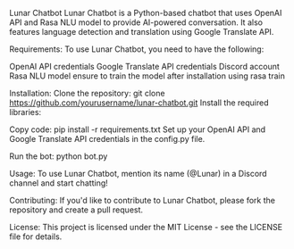 Lunar Chatbot
Lunar Chatbot is a Python-based chatbot that uses OpenAI API and Rasa NLU model to provide AI-powered conversation. It also features language detection and translation using Google Translate API.

Requirements:
To use Lunar Chatbot, you need to have the following:

OpenAI API credentials
Google Translate API credentials
Discord account
Rasa NLU model ensure to train the model after installation using rasa train

Installation:
Clone the repository:
git clone https://github.com/yourusername/lunar-chatbot.git
Install the required libraries:

Copy code:
pip install -r requirements.txt
Set up your OpenAI API and Google Translate API credentials in the config.py file.

Run the bot:
python bot.py

Usage:
To use Lunar Chatbot, mention its name (@Lunar) in a Discord channel and start chatting!

Contributing:
If you'd like to contribute to Lunar Chatbot, please fork the repository and create a pull request.

License:
This project is licensed under the MIT License - see the LICENSE file for details.
